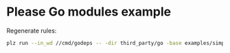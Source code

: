 # Please Go modules example

Regenerate rules:

```bash
plz run --in_wd //cmd/godeps -- -dir third_party/go -base examples/simple -clean -builtin -wollemi
```

